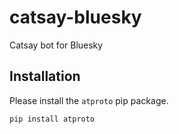 # catsay-bluesky
Catsay bot for Bluesky

## Installation

Please install the `atproto` pip package.

```
pip install atproto
```
